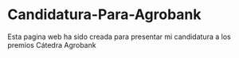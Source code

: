 # Candidatura-Para-Agrobank
Esta pagina web ha sido creada para presentar mi candidatura a los premios Cátedra Agrobank
